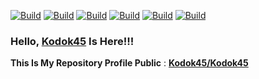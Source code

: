 [![Build](https://img.shields.io/badge/Language-Bash-blue.svg?style=flat)]()
[![Build](https://img.shields.io/badge/Language-Pyhthon-blue.svg?style=flat)]()
[![Build](https://img.shields.io/badge/Language-Pyhthon2-blue.svg?style=flat)]()
[![Build](https://img.shields.io/badge/Language-Html-blue.svg?style=flat)]()
[![Build](https://img.shields.io/badge/Language-Indonesia-blue.svg?style=flat)]()
[![Build](https://img.shields.io/badge/Language-English-blue.svg?style=flat)]()

### Hello, <a href="https://github.com/Kodok45">Kodok45</a> Is Here!!!
**This Is My Repository Profile Public** :
<font color="black"><a title="github repository" href="https://github.com/Kodok45/Kodok45">**Kodok45/Kodok45**</a></font>



